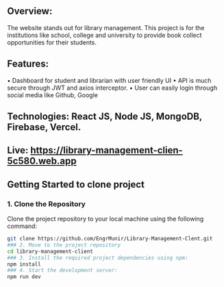 ## Overview:
The website stands out for library management. This project is for the institutions like school, college and university to provide book collect opportunities for their students.
## Features:
•	Dashboard for student and librarian with user friendly UI
•	API is much secure through JWT and axios interceptor.
•	User can easily login through social media like Github, Google
## Technologies: React JS, Node JS, MongoDB, Firebase, Vercel.

## Live: https://library-management-clien-5c580.web.app

## Getting Started to clone project

### 1. Clone the Repository
Clone the project repository to your local machine using the following command:
```sh
git clone https://github.com/EngrMunir/Library-Management-Clent.git
### 2. Move to the project repository
cd library-management-client
### 3. Install the required project dependencies using npm:
npm install
### 4. Start the development server:
npm run dev

